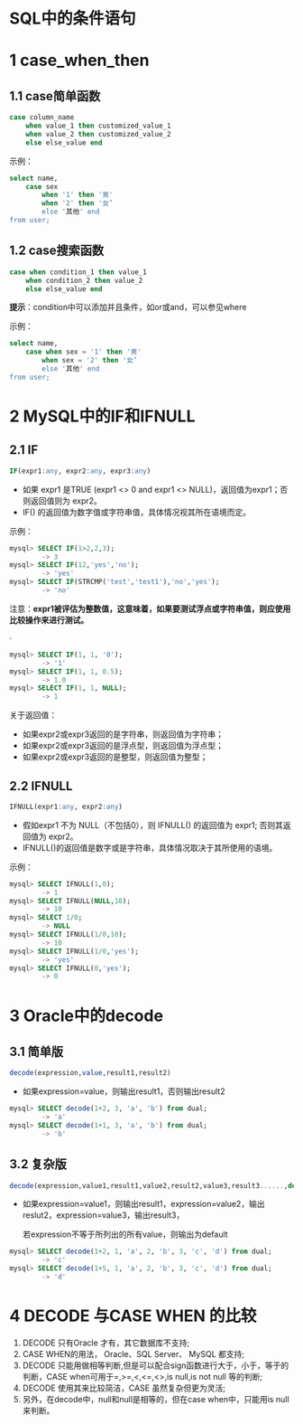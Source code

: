 # SQL中的条件语句

# 1 case_when_then

## 1.1 case简单函数

```sql
case column_name
	when value_1 then customized_value_1
	when value_2 then customized_value_2
	else else_value end
```

示例：

```sql
select name,
	case sex
        when '1' then '男'
        when '2' then '女’
        else '其他' end
from user;		
```

## 1.2 case搜索函数

```sql
case when condition_1 then value_1
	when condition_2 then value_2
	else else_value end
```

**提示**：condition中可以添加并且条件，如or或and，可以参见where

示例：

```sql
select name,
	case when sex = '1' then '男'
        when sex = '2' then '女’
        else '其他' end
from user; 
```

# 2 MySQL中的IF和IFNULL

## 2.1 IF

```sql
IF(expr1:any, expr2:any, expr3:any)
```

- 如果 expr1 是TRUE (expr1 <> 0 and expr1 <> NULL)，返回值为expr1；否则返回值则为 expr2。
- IF() 的返回值为数字值或字符串值，具体情况视其所在语境而定。

示例：

```sql
mysql> SELECT IF(1>2,2,3);
        -> 3
mysql> SELECT IF(12,'yes','no');
        -> 'yes'
mysql> SELECT IF(STRCMP('test','test1'),'no','yes');
        -> 'no'
```

注意：**expr1被评估为整数值，这意味着，如果要测试浮点或字符串值，则应使用比较操作来进行测试。**

·

```sql
mysql> SELECT IF(1, 1, '0');
		-> '1'
mysql> SELECT IF(1, 1, 0.5);
		-> 1.0
mysql> SELECT IF(1, 1, NULL);
		-> 1
```

关于返回值：

- 如果expr2或expr3返回的是字符串，则返回值为字符串；
- 如果expr2或expr3返回的是浮点型，则返回值为浮点型；
- 如果expr2或expr3返回的是整型，则返回值为整型；

## 2.2 IFNULL

```sql
IFNULL(expr1:any, expr2:any)
```

- 假如expr1 不为 NULL（不包括0），则 IFNULL() 的返回值为 expr1; 否则其返回值为 expr2。
- IFNULL()的返回值是数字或是字符串，具体情况取决于其所使用的语境。

示例：

```sql
mysql> SELECT IFNULL(1,0);
        -> 1
mysql> SELECT IFNULL(NULL,10);
        -> 10
mysql> SELECT 1/0;
        -> NULL
mysql> SELECT IFNULL(1/0,10);
        -> 10
mysql> SELECT IFNULL(1/0,'yes');
        -> 'yes'
mysql> SELECT IFNULL(0,'yes');
        -> 0
```

# 3 Oracle中的decode

## 3.1 简单版

```sql
decode(expression,value,result1,result2)
```

- 如果expression=value，则输出result1，否则输出result2

```sql
mysql> SELECT decode(1+2, 3, 'a', 'b') from dual;
        -> 'a'
mysql> SELECT decode(1+1, 3, 'a', 'b') from dual;
        -> 'b'
```

## 3.2 复杂版

```sql
decode(expression,value1,result1,value2,result2,value3,result3......,default)
```

- 如果expression=value1，则输出result1，expression=value2，输出reslut2，expression=value3，输出result3，

    若expression不等于所列出的所有value，则输出为default

```sql
mysql> SELECT decode(1+2, 1, 'a', 2, 'b', 3, 'c', 'd') from dual;
        -> 'c'
mysql> SELECT decode(1+5, 1, 'a', 2, 'b', 3, 'c', 'd') from dual;
        -> 'd'
```



# 4 DECODE 与CASE WHEN 的比较

1. DECODE 只有Oracle 才有，其它数据库不支持;
2. CASE WHEN的用法， Oracle、SQL Server、 MySQL 都支持;
3. DECODE 只能用做相等判断,但是可以配合sign函数进行大于，小于，等于的判断，CASE when可用于=,>=,<,<=,<>,is null,is not null 等的判断;
4. DECODE 使用其来比较简洁，CASE 虽然复杂但更为灵活;
5. 另外，在decode中，null和null是相等的，但在case when中，只能用is null来判断。